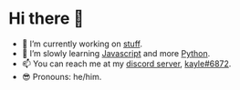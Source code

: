 # Hi there 👋


- 🔭 I’m currently working on [stuff](https://www.youtube.com/watch?v=dQw4w9WgXcQ).
- 🌱 I’m slowly learning [Javascript](https://www.javascript.com/) and more [Python](https://www.python.org/).
- 📫 You can reach me at my [discord server](https://discord.gg/FmKMQcXvRP), [kayle#6872](https://www.youtube.com/watch?v=dQw4w9WgXcQ).
- 😎 Pronouns: he/him.

<!--<img align="middle" alt="kaylebetter's Github Stats" src="https://github-readme-stats.vercel.app/api?username=kaylebetter&count_private=true&show_icons=true&theme=radical&width=200&height=200">
